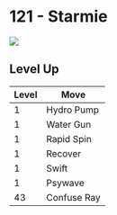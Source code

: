# 121 - Starmie
![][121]

## Level Up

Level | Move
---   | ---
  1   | Hydro Pump
  1   | Water Gun
  1   | Rapid Spin
  1   | Recover
  1   | Swift
  1   | Psywave
 43   | Confuse Ray

[121]: ../img/pokemon/121.png
